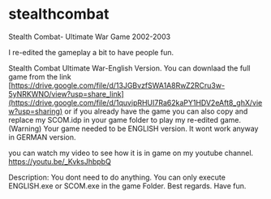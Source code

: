 # stealthcombat
Stealth Combat- Ultimate War Game 2002-2003

I re-edited the gameplay a bit to have people fun.

Stealth Combat Ultimate War-English Version.
You can downlaad the full game from the link
[https://drive.google.com/file/d/13JGBvzfSWA1A8RwZ2RCru3w-5yNRKWNO/view?usp=share_link](https://drive.google.com/file/d/1quvipRHUI7Ra62kaPY1HDV2eAft8_ghX/view?usp=sharing)
or if you already have the game you can also copy and replace my SCOM.idp in your game folder to play my re-edited game.
(Warning) Your game needed to be ENGLISH version. It wont work anyway in GERMAN version.

you can watch my video to see how it is in game on my youtube channel.
https://youtu.be/_KvksJhbpbQ

Description: You dont need to do anything. You can only execute ENGLISH.exe or SCOM.exe in the game Folder. 
Best regards.
Have fun.
